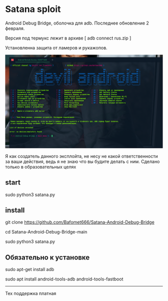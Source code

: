 # Satana sploit
  Android Debug Bridge, оболочка для adb.
  Последнее обновление 2 февраля.

Версия под термукс лежит в архивe [ adb connect rus.zip ]

Установленна защита от ламеров и рукажопов.
  
 ![alt tag](https://github.com/Bafomet666/screen/blob/main/adb%20fin.png)​

 Я как создатель данного эксплойта, не несу не какой ответственности за ваши действия, ведь я не знаю что вы будите делать с ним. Сделано только в образовательных целях
   
## start
 
 sudo python3 satana.py
 
## install
  
 git clone https://github.com/Bafomet666/Satana-Android-Debug-Bridge

 cd Satana-Android-Debug-Bridge-main

 sudo python3 satana.py

## Обязательно к установке

 sudo apt-get install adb

 sudo apt install android-tools-adb android-tools-fastboot
 
---

 Тех поддержка платная
